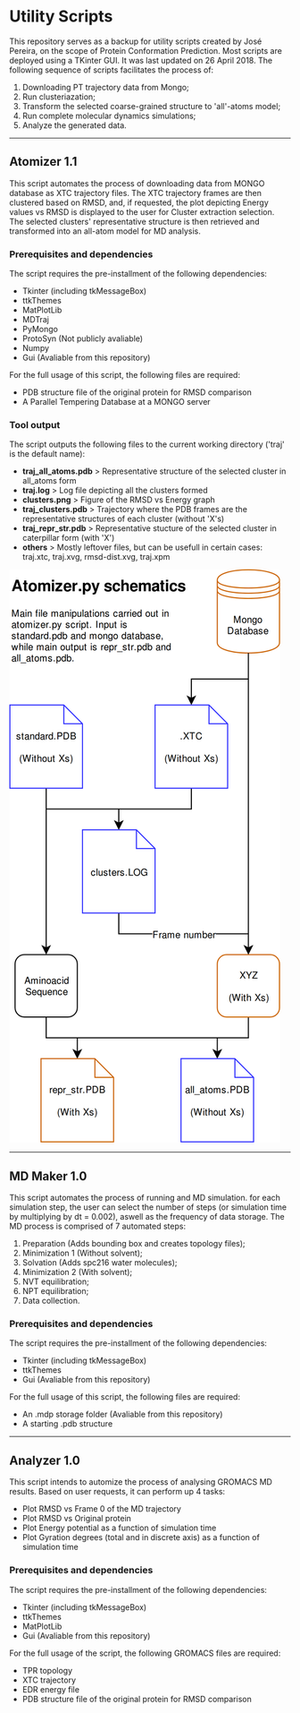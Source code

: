 # Utility Scripts

This repository serves as a backup for utility scripts created by José Pereira, on the scope of Protein Conformation Prediction.
Most scripts are deployed using a TKinter GUI. It was last updated on 26 April 2018. The following sequence of scripts facilitates the process of:
 1. Downloading PT trajectory data from Mongo;
 2. Run clusteriazation;
 3. Transform the selected coarse-grained structure to 'all'-atoms model;
 4. Run complete molecular dynamics simulations;
 5. Analyze the generated data.
***


## Atomizer 1.1

This script automates the process of downloading data from MONGO database as XTC trajectory files.
The XTC trajectory frames are then clustered based on RMSD, and, if requested, the plot depicting Energy values vs RMSD is displayed to the user for Cluster extraction selection. The selected clusters' representative structure is then retrieved and transformed into an all-atom model for MD analysis.

### Prerequisites and dependencies

The script requires the pre-installment of the following dependencies:
 * Tkinter (including tkMessageBox)
 * ttkThemes
 * MatPlotLib
 * MDTraj
 * PyMongo
 * ProtoSyn (Not publicly avaliable)
 * Numpy
 * Gui (Avaliable from this repository)
 
 For the full usage of this script, the following files are required:
 * PDB structure file of the original protein for RMSD comparison
 * A Parallel Tempering Database at a MONGO server
 
 
### Tool output
The script outputs the following files to the current working directory ('traj' is the default name):
 * __traj_all_atoms.pdb__ > Representative structure of the selected cluster in all_atoms form
 * __traj.log__           > Log file depicting all the clusters formed
 * __clusters.png__       > Figure of the RMSD vs Energy graph
 * __traj_clusters.pdb__  > Trajectory where the PDB frames are the representative structures of each cluster (without 'X's)
 * __traj_repr_str.pdb__  > Representative stucture of the selected cluster in caterpillar form (with 'X')
 * __others__             > Mostly leftover files, but can be usefull in certain cases: traj.xtc, traj.xvg, rmsd-dist.xvg, traj.xpm

![alt text](https://raw.githubusercontent.com/JosePereiraUA/utility_scripts/master/atomizer_py_schematics.png)
***

## MD Maker 1.0

This script automates the process of running and MD simulation.
for each simulation step, the user can select the number of steps (or simulation time by multiplying by dt = 0.002), aswell as the frequency of data storage.
The MD process is comprised of 7 automated steps:
 1. Preparation (Adds bounding box and creates topology files);
 2. Minimization 1 (Without solvent);
 3. Solvation (Adds spc216 water molecules);
 4. Minimization 2 (With solvent);
 5. NVT equilibration;
 6. NPT equilibration;
 7. Data collection.

### Prerequisites and dependencies

The script requires the pre-installment of the following dependencies:
 * Tkinter (including tkMessageBox)
 * ttkThemes
 * Gui (Avaliable from this repository)
 
 For the full usage of this script, the following files are required:
 * An .mdp storage folder (Avaliable from this repository)
 * A starting .pdb structure
***

## Analyzer 1.0

This script intends to automize the process of analysing GROMACS MD results. Based on user requests, it can perform up 4 tasks:
* Plot RMSD vs Frame 0 of the MD trajectory
* Plot RMSD vs Original protein
* Plot Energy potential as a function of simulation time
* Plot Gyration degrees (total and in discrete axis) as a function of simulation time

### Prerequisites and dependencies

The script requires the pre-installment of the following dependencies:
 * Tkinter (including tkMessageBox)
 * ttkThemes
 * MatPlotLib
 * Gui (Avaliable from this repository)
 
For the full usage of the script, the following GROMACS files are required:
 * TPR topology
 * XTC trajectory
 * EDR energy file
 * PDB structure file of the original protein for RMSD comparison
